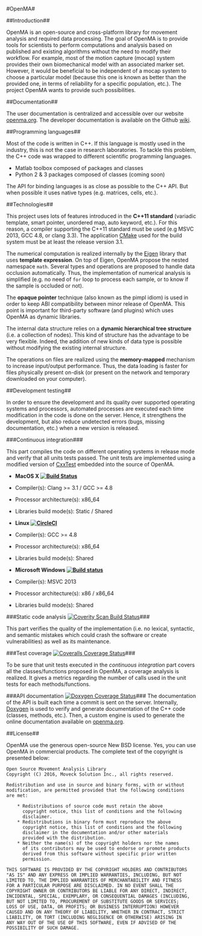 #OpenMA#

##Introduction##

OpenMA is an open-source and cross-platform library for movement analysis and required data processing. The goal of OpenMA is to provide tools for scientists to perform computations and analysis based on published and existing algorithms without the need to modify their workflow. For example, most of the motion capture (mocap) system provides their own biomechanical model with an associated marker set. However, it would be beneficial to be independent of a mocap system to choose a particular model (because this one is known as better than the provided one, in terms of reliability for a specific population, etc.). The project OpenMA wants to provide such possibilities.

##Documentation##

The user documentation is centralized and accessible over our website [openma.org](http://openma.org). The developer documentation is available on the Github [wiki](https://github.com/OpenMA/openma/wiki).

##Programming languages##

Most of the code is written in C++. If this language is mostly used in the industry, this is not the case in research laboratories. To tackle this problem, the C++ code was wrapped to different scientific programming languages.

 - Matlab toolbox composed of packages and classes
 - Python 2 & 3 packages composed of classes (coming soon)

The API for binding languages is as close as possible to the C++ API. But when possible it uses native types (e.g. matrices, cells, etc.).

##Technologies##

This project uses lots of features introduced in the **C++11 standard** (variadic template, smart pointer, unordered map, auto keyword, etc.). For this reason, a compiler supporting the C++11 standard must be used (e.g MSVC 2013, GCC 4.8, or clang 3.3). The application [CMake](http://www.cmake.org) used for the build system must be at least the release version 3.1.

The numerical computation is realized internally by the [Eigen](http://eigen.tuxfamily.org) library that uses **template expression**. On top of Eigen, OpenMA propose the nested namespace `math`. Several types and operations are proposed to handle data occlusion automatically. Thus, the implementation of numerical analysis is simplified (e.g. no need of ```for``` loop to process each sample, or to know if the sample is occluded or not).

The **opaque pointer** technique (also known as the pimpl idiom) is used in order to keep ABI compatibility between minor release of OpenMA. This point is important for third-party software (and plugins) which uses OpenMA as dynamic libraries.

The internal data structure relies on a **dynamic hierarchical tree structure** (i.e. a collection of nodes). This kind of structure has the advantage to be very flexible. Indeed, the addition of new kinds of data type is possible without modifying the existing internal structure.

The operations on files are realized using the **memory-mapped** mechanism to increase input/output performance. Thus, the data loading is faster for files physically present on-disk (or present on the network and temporary downloaded on your computer).

##Development testing##

In order to ensure the development and its quality over supported operating systems and processors, automated processes are executed each time modification in the code is done on the server. Hence, it strengthens the development, but also reduce undetected errors (bugs, missing documentation, etc.) when a new version is released.

###Continuous integration###

This part compiles the code on different operating systems in release mode and verify that all units tests passed. The unit tests are implemented using a modified version of [CxxTest](http://cxxtest.com) embedded into the source of OpenMA.

 - **MacOS X [![Build Status](https://travis-ci.org/OpenMA/openma.svg?branch=master)](https://travis-ci.org/OpenMA/openma)**
  - Compiler(s): Clang >= 3.1 / GCC >= 4.8
  - Processor architecture(s): x86_64
  - Libraries build mode(s): Static / Shared

 - **Linux [![CircleCI](https://circleci.com/gh/OpenMA/openma.svg?style=svg)](https://circleci.com/gh/OpenMA/openma)**
  - Compiler(s): GCC >= 4.8
  - Processor architecture(s): x86_64
  - Libraries build mode(s): Shared

 - **Microsoft Windows [![Build status](https://ci.appveyor.com/api/projects/status/1w7h67al1irf79lu?svg=true)](https://ci.appveyor.com/project/Alzathar/openma)**
  - Compiler(s): MSVC 2013
  - Processor architecture(s): x86 / x86_64
  - Libraries build mode(s): Shared

###Static code analysis [![Coverity Scan Build Status](https://scan.coverity.com/projects/8584/badge.svg)](https://scan.coverity.com/projects/8584)###

This part verifies the quality of the implementation (i.e. no lexical, syntactic, and semantic mistakes which could crash the software or create vulnerabilities) as well as its maintenance.

###Test coverage [![Coveralls Coverage Status](https://coveralls.io/repos/github/OpenMA/openma/badge.svg?branch=master)](https://coveralls.io/github/OpenMA/openma?branch=master)###

To be sure that unit tests executed in the *continuous integration* part covers all the classes/functions proposed in OpenMA, a coverage analysis is realized. It gives a metrics regarding the number of calls used in the unit tests for each methods/functions.

###API documentation [![Doxygen Coverage Status](http://drone.io/github.com/OpenMA/openma/files/build/doxy-coverage.svg)](http://drone.io/github.com/OpenMA/openma/files/build/doxy-coverage.resume.txt)###
The documentation of the API is built each time a commit is sent on the server. Internally, [Doxygen](http://www.doxygen.org) is used to verify and generate documentation of the C++ code (classes, methods, etc.). Then, a custom engine is used to generate the online documentation available on [openma.org](http://openma.org).

##License##

OpenMA use the generous open-source New BSD license. Yes, you can use OpenMA in commercial products. The complete text of the copyright is presented below:

```
Open Source Movement Analysis Library
Copyright (C) 2016, Moveck Solution Inc., all rights reserved.

Redistribution and use in source and binary forms, with or without
modification, are permitted provided that the following conditions
are met:

    * Redistributions of source code must retain the above
      copyright notice, this list of conditions and the following
      disclaimer.
    * Redistributions in binary form must reproduce the above
      copyright notice, this list of conditions and the following
      disclaimer in the documentation and/or other materials
      provided with the distribution.
    * Neither the name(s) of the copyright holders nor the names
      of its contributors may be used to endorse or promote products
      derived from this software without specific prior written
      permission.

THIS SOFTWARE IS PROVIDED BY THE COPYRIGHT HOLDERS AND CONTRIBUTORS
"AS IS" AND ANY EXPRESS OR IMPLIED WARRANTIES, INCLUDING, BUT NOT
LIMITED TO, THE IMPLIED WARRANTIES OF MERCHANTABILITY AND FITNESS
FOR A PARTICULAR PURPOSE ARE DISCLAIMED. IN NO EVENT SHALL THE
COPYRIGHT OWNER OR CONTRIBUTORS BE LIABLE FOR ANY DIRECT, INDIRECT,
INCIDENTAL, SPECIAL, EXEMPLARY, OR CONSEQUENTIAL DAMAGES (INCLUDING,
BUT NOT LIMITED TO, PROCUREMENT OF SUBSTITUTE GOODS OR SERVICES;
LOSS OF USE, DATA, OR PROFITS; OR BUSINESS INTERRUPTION) HOWEVER
CAUSED AND ON ANY THEORY OF LIABILITY, WHETHER IN CONTRACT, STRICT
LIABILITY, OR TORT (INCLUDING NEGLIGENCE OR OTHERWISE) ARISING IN
ANY WAY OUT OF THE USE OF THIS SOFTWARE, EVEN IF ADVISED OF THE
POSSIBILITY OF SUCH DAMAGE.
```
